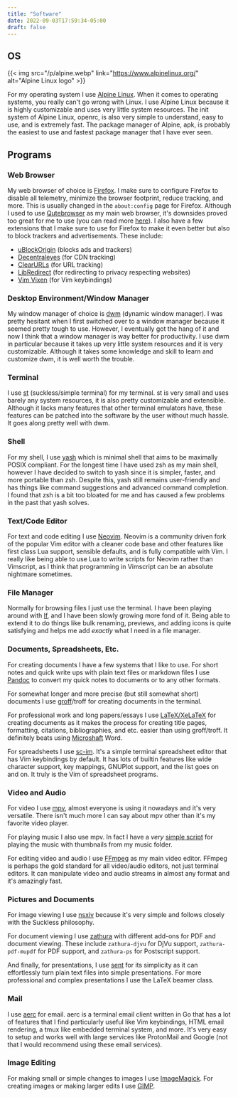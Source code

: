 ```yaml
---
title: "Software"
date: 2022-09-03T17:59:34-05:00
draft: false
---
```


## OS

{{< img src="/p/alpine.webp" link="https://www.alpinelinux.org/" alt="Alpine Linux logo" >}}

For my operating system I use [Alpine Linux](https://www.alpinelinux.org/).
When it comes to operating systems, you really can't go wrong with Linux.
I use Alpine Linux because it is highly customizable and uses very little system resources.
The init system of Alpine Linux, openrc, is also very simple to understand, easy
to use, and is extremely fast. The package manager of Alpine, apk, is probably
the easiest to use and fastest package manager that I have ever seen.

## Programs

### Web Browser

My web browser of choice is [Firefox](https://www.mozilla.org/en-US/firefox/new/).
I make sure to configure Firefox to disable all telemetry, minimize the browser
footprint, reduce tracking, and more. This is usually changed in the
`about:config` page for Firefox. Although I used to use [Qutebrowser](https://qutebrowser.org/)
as my main web browser, it's downsides proved too great for me to use (you can
read more [here](https://brycevandegrift.xyz/blog/why-i-am-switching-to-firefox/)).
I also have a few extensions that I make sure to use for Firefox to make it
even better but also to block trackers and advertisements. These include:

- [uBlockOrigin](https://addons.mozilla.org/en-US/firefox/addon/ublock-origin/) (blocks ads and trackers)
- [Decentraleyes](https://addons.mozilla.org/en-US/firefox/addon/decentraleyes/) (for CDN tracking)
- [ClearURLs](https://addons.mozilla.org/en-US/android/addon/clearurls/) (for URL tracking)
- [LibRedirect](https://libredirect.github.io/) (for redirecting to privacy respecting websites)
- [Vim Vixen](https://addons.mozilla.org/en-US/firefox/addon/vim-vixen/) (for Vim keybindings)

### Desktop Environment/Window Manager

My window manager of choice is [dwm](https://dwm.suckless.org/) (dynamic window manager).
I was pretty hesitant when I first switched over to a window manager because it seemed pretty tough to use.
However, I eventually got the hang of it and now I think that a window manager is way better for productivity.
I use dwm in particular because it takes up very little system resources and it is very customizable.
Although it takes some knowledge and skill to learn and customize dwm, it is well worth the trouble.

### Terminal

I use [st](https://st.suckless.org/) (suckless/simple terminal) for my terminal.
st is very small and uses barely any system resources, it is also pretty customizable and extensible.
Although it lacks many features that other terminal emulators have, these
features can be patched into the software by the user without much hassle.
It goes along pretty well with dwm.

### Shell

For my shell, I use [yash](https://magicant.github.io/yash/) which is minimal
shell that aims to be maximally POSIX compliant.
For the longest time I have used zsh as my main shell, however I have decided
to switch to yash since it is simpler, faster, and more portable than zsh.
Despite this, yash still remains user-friendly and has things like command
suggestions and advanced command completion.
I found that zsh is a bit too bloated for me and has caused a few problems
in the past that yash solves.

### Text/Code Editor

For text and code editing I use [Neovim](https://neovim.io/).
Neovim is a community driven fork of the popular Vim editor with a cleaner code base and other features like first class Lua support, sensible defaults, and is fully compatible with Vim.
I really like being able to use Lua to write scripts for Neovim rather than Vimscript, as I think that programming in Vimscript can be an absolute nightmare sometimes.

### File Manager

Normally for browsing files I just use the terminal.
I have been playing around with [lf](https://github.com/gokcehan/lf),
and I have been slowly growing more fond of it. Being able to extend it to do
things like bulk renaming, previews, and adding icons is quite satisfying and
helps me add *exactly* what I need in a file manager.

### Documents, Spreadsheets, Etc.

For creating documents I have a few systems that I like to use.
For short notes and quick write ups with plain text files or markdown files
I use [Pandoc](https://pandoc.org/) to convert my quick notes to documents or to any other formats.

For somewhat longer and more precise (but still somewhat short) documents I use
[groff](https://www.gnu.org/software/groff/)/troff for creating documents in the terminal.

For professional work and long papers/essays I use [LaTeX/XeLaTeX](https://www.latex-project.org/) for creating
documents as it makes the process for creating title pages, formatting,
citations, bibliographies, and etc. easier than using groff/troff. It definitely
beats using [Microshaft](http://catb.org/jargon/html/M/Microsloth-Windows.html) Word.

For spreadsheets I use [sc-im](https://github.com/andmarti1424/sc-im).
It's a simple terminal spreadsheet editor that has Vim keybindings by
default. It has lots of builtin features like wide character support, key
mappings, GNUPlot support, and the list goes on and on. It truly is the
Vim of spreadsheet programs.

### Video and Audio

For video I use [mpv](https://mpv.io/), almost everyone is using it nowadays and it's very versatile.
There isn't much more I can say about mpv other than it's my favorite video player.

For playing music I also use mpv. In fact I have a *very*
[simple script](https://git.sr.ht/~bpv/dotfiles/tree/master/item/.local/bin/music)
for playing the music with thumbnails from my music folder.

For editing video and audio I use [FFmpeg](https://ffmpeg.org/) as my main video editor.
FFmpeg is perhaps the gold standard for all video/audio editors, not just terminal
editors. It can manipulate video and audio streams in almost any format and
it's amazingly fast.

### Pictures and Documents

For image viewing I use [nsxiv](https://codeberg.org/nsxiv/nsxiv) because it's very simple
and follows closely with the Suckless philosophy.

For document viewing I use [zathura](https://pwmt.org/projects/zathura/) with different add-ons for PDF and document viewing.
These include `zathura-djvu` for DjVu
support, `zathura-pdf-mupdf` for PDF support, and `zathura-ps` for Postscript
support.

And finally, for presentations, I use [sent](https://tools.suckless.org/sent/) for its simplicity
as it can effortlessly turn plain text files into simple presentations.
For more professional and complex presentations I use the LaTeX
beamer class.

### Mail

I use [aerc](https://aerc-mail.org/) for email.
aerc is a terminal email client written in Go that has a lot of features that
I find particularly useful like Vim keybindings, HTML email rendering, a tmux
like embedded terminal system, and more. It's very easy to setup and works
well with large services like ProtonMail and Google (not that I would
recommend using these email services).

### Image Editing

For making small or simple changes to images I use [ImageMagick](https://imagemagick.org/index.php).
For creating images or making larger edits I use [GIMP](https://www.gimp.org/).
